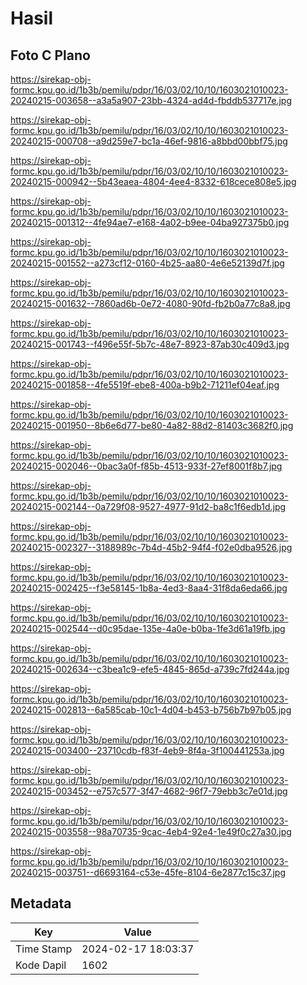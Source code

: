 # Hasil

## Foto C Plano

https://sirekap-obj-formc.kpu.go.id/1b3b/pemilu/pdpr/16/03/02/10/10/1603021010023-20240215-003658--a3a5a907-23bb-4324-ad4d-fbddb537717e.jpg

https://sirekap-obj-formc.kpu.go.id/1b3b/pemilu/pdpr/16/03/02/10/10/1603021010023-20240215-000708--a9d259e7-bc1a-46ef-9816-a8bbd00bbf75.jpg

https://sirekap-obj-formc.kpu.go.id/1b3b/pemilu/pdpr/16/03/02/10/10/1603021010023-20240215-000942--5b43eaea-4804-4ee4-8332-618cece808e5.jpg

https://sirekap-obj-formc.kpu.go.id/1b3b/pemilu/pdpr/16/03/02/10/10/1603021010023-20240215-001312--4fe94ae7-e168-4a02-b9ee-04ba927375b0.jpg

https://sirekap-obj-formc.kpu.go.id/1b3b/pemilu/pdpr/16/03/02/10/10/1603021010023-20240215-001552--a273cf12-0160-4b25-aa80-4e6e52139d7f.jpg

https://sirekap-obj-formc.kpu.go.id/1b3b/pemilu/pdpr/16/03/02/10/10/1603021010023-20240215-001632--7860ad6b-0e72-4080-90fd-fb2b0a77c8a8.jpg

https://sirekap-obj-formc.kpu.go.id/1b3b/pemilu/pdpr/16/03/02/10/10/1603021010023-20240215-001743--f496e55f-5b7c-48e7-8923-87ab30c409d3.jpg

https://sirekap-obj-formc.kpu.go.id/1b3b/pemilu/pdpr/16/03/02/10/10/1603021010023-20240215-001858--4fe5519f-ebe8-400a-b9b2-71211ef04eaf.jpg

https://sirekap-obj-formc.kpu.go.id/1b3b/pemilu/pdpr/16/03/02/10/10/1603021010023-20240215-001950--8b6e6d77-be80-4a82-88d2-81403c3682f0.jpg

https://sirekap-obj-formc.kpu.go.id/1b3b/pemilu/pdpr/16/03/02/10/10/1603021010023-20240215-002046--0bac3a0f-f85b-4513-933f-27ef8001f8b7.jpg

https://sirekap-obj-formc.kpu.go.id/1b3b/pemilu/pdpr/16/03/02/10/10/1603021010023-20240215-002144--0a729f08-9527-4977-91d2-ba8c1f6edb1d.jpg

https://sirekap-obj-formc.kpu.go.id/1b3b/pemilu/pdpr/16/03/02/10/10/1603021010023-20240215-002327--3188989c-7b4d-45b2-94f4-f02e0dba9526.jpg

https://sirekap-obj-formc.kpu.go.id/1b3b/pemilu/pdpr/16/03/02/10/10/1603021010023-20240215-002425--f3e58145-1b8a-4ed3-8aa4-31f8da6eda66.jpg

https://sirekap-obj-formc.kpu.go.id/1b3b/pemilu/pdpr/16/03/02/10/10/1603021010023-20240215-002544--d0c95dae-135e-4a0e-b0ba-1fe3d61a19fb.jpg

https://sirekap-obj-formc.kpu.go.id/1b3b/pemilu/pdpr/16/03/02/10/10/1603021010023-20240215-002634--c3bea1c9-efe5-4845-865d-a739c7fd244a.jpg

https://sirekap-obj-formc.kpu.go.id/1b3b/pemilu/pdpr/16/03/02/10/10/1603021010023-20240215-002813--6a585cab-10c1-4d04-b453-b756b7b97b05.jpg

https://sirekap-obj-formc.kpu.go.id/1b3b/pemilu/pdpr/16/03/02/10/10/1603021010023-20240215-003400--23710cdb-f83f-4eb9-8f4a-3f100441253a.jpg

https://sirekap-obj-formc.kpu.go.id/1b3b/pemilu/pdpr/16/03/02/10/10/1603021010023-20240215-003452--e757c577-3f47-4682-96f7-79ebb3c7e01d.jpg

https://sirekap-obj-formc.kpu.go.id/1b3b/pemilu/pdpr/16/03/02/10/10/1603021010023-20240215-003558--98a70735-9cac-4eb4-92e4-1e49f0c27a30.jpg

https://sirekap-obj-formc.kpu.go.id/1b3b/pemilu/pdpr/16/03/02/10/10/1603021010023-20240215-003751--d6693164-c53e-45fe-8104-6e2877c15c37.jpg


## Metadata

| Key        | Value               |
| ---------- | ------------------- |
| Time Stamp | 2024-02-17 18:03:37 |
| Kode Dapil | 1602                |



